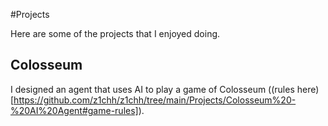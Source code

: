 #Projects

Here are some of the projects that I enjoyed doing.

## Colosseum
I designed an agent that uses AI to play a game of Colosseum ((rules here)[https://github.com/z1chh/z1chh/tree/main/Projects/Colosseum%20-%20AI%20Agent#game-rules]).
